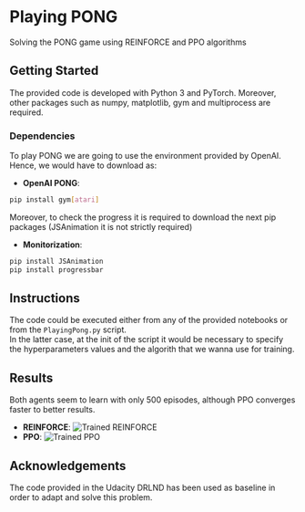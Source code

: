 [image1]: https://user-images.githubusercontent.com/25618603/74645299-ee592880-5177-11ea-80a0-35cb51b2646d.png "Trained REINFORCE"
[image2]: https://user-images.githubusercontent.com/25618603/74649048-1c8e3680-517f-11ea-8687-a9d7d10eca2c.png "Trained PPO"

# Playing PONG

Solving the PONG game using REINFORCE and PPO algorithms

## Getting Started
The provided code is developed with Python 3 and PyTorch. Moreover, other packages such as numpy, matplotlib, gym and multiprocess are required.

### Dependencies
To play PONG we are going to use the environment provided by OpenAI. Hence, we would have to download as:
- __OpenAI PONG__:
```bash
pip install gym[atari]
```
Moreover, to check the progress it is required to download the next pip packages (JSAnimation it is not strictly required)
- __Monitorization__:
```bash
pip install JSAnimation
pip install progressbar
```

## Instructions
The code could be executed either from any of the provided notebooks or from the `PlayingPong.py` script.  
In the latter case, at the init of the script it would be necessary to specify the hyperparameters values and the algorith that we wanna use for training.

## Results
Both agents seem to learn with only 500 episodes, although PPO converges faster to better results.

- __REINFORCE__:
![Trained REINFORCE][image1]
- __PPO__:
![Trained PPO][image2]

## Acknowledgements
The code provided in the Udacity DRLND has been used as baseline in order to adapt and solve this problem.

